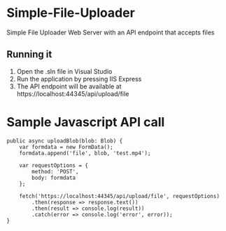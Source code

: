 # Simple-File-Uploader

Simple File Uploader Web Server with an API endpoint that accepts files

## Running it
1. Open the .sln file in Visual Studio
2. Run the application by pressing IIS Express
3. The API endpoint will be available at https://localhost:44345/api/upload/file

# Sample Javascript API call
```
public async uploadBlob(blob: Blob) {
    var formdata = new FormData();
    formdata.append('file', blob, 'test.mp4');

    var requestOptions = {
        method: 'POST',
        body: formdata
    };

    fetch('https://localhost:44345/api/upload/file', requestOptions)
        .then(response => response.text())
        .then(result => console.log(result))
        .catch(error => console.log('error', error));
}
```
